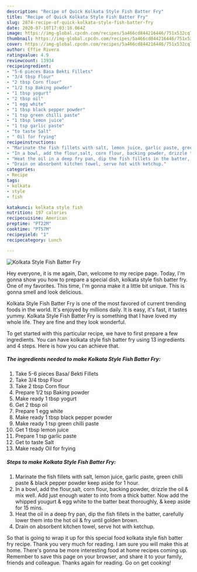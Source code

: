 ```yaml
---
description: "Recipe of Quick Kolkata Style Fish Batter Fry"
title: "Recipe of Quick Kolkata Style Fish Batter Fry"
slug: 2874-recipe-of-quick-kolkata-style-fish-batter-fry
date: 2020-07-10T17:03:18.064Z
image: https://img-global.cpcdn.com/recipes/5a466cd844216446/751x532cq70/kolkata-style-fish-batter-fry-recipe-main-photo.jpg
thumbnail: https://img-global.cpcdn.com/recipes/5a466cd844216446/751x532cq70/kolkata-style-fish-batter-fry-recipe-main-photo.jpg
cover: https://img-global.cpcdn.com/recipes/5a466cd844216446/751x532cq70/kolkata-style-fish-batter-fry-recipe-main-photo.jpg
author: Effie Rivera
ratingvalue: 4.9
reviewcount: 13934
recipeingredient:
- "5-6 pieces Basa Bekti Fillets"
- "3/4 tbsp Flour"
- "2 tbsp Corn flour"
- "1/2 tsp Baking powder"
- "1 tbsp yogurt"
- "2 tbsp oil"
- "1 egg white"
- "1 tbsp black pepper powder"
- "1 tsp green chilli paste"
- "1 tbsp lemon juice"
- "1 tsp garlic paste"
- "to taste Salt"
- " Oil for frying"
recipeinstructions:
- "Marinate the fish fillets with salt, lemon juice, garlic paste, green chilli paste &amp; black pepper powder keep aside for 1 hour."
- "In a bowl, add the flour,salt, corn flour, backing powder, drizzle the oil &amp; mix well. Add just enough water to into from a thick batter. Now add the whipped yougurt &amp; egg white to the batter beat thoroughly, &amp; keep aside for 15 mins."
- "Heat the oil in a deep fry pan, dip the fish fillets in the batter, carefully lower them into the hot oil &amp; fry until golden brown."
- "Drain on absorbent kitchen towel, serve hot with ketchup."
categories:
- Recipe
tags:
- kolkata
- style
- fish

katakunci: kolkata style fish 
nutrition: 197 calories
recipecuisine: American
preptime: "PT22M"
cooktime: "PT57M"
recipeyield: "1"
recipecategory: Lunch

---
```



![Kolkata Style Fish Batter Fry](https://img-global.cpcdn.com/recipes/5a466cd844216446/751x532cq70/kolkata-style-fish-batter-fry-recipe-main-photo.jpg)

Hey everyone, it is me again, Dan, welcome to my recipe page. Today, I'm gonna show you how to prepare a special dish, kolkata style fish batter fry. One of my favorites. This time, I'm gonna make it a little bit unique. This is gonna smell and look delicious.

Kolkata Style Fish Batter Fry is one of the most favored of current trending foods in the world. It's enjoyed by millions daily. It is easy, it's fast, it tastes yummy. Kolkata Style Fish Batter Fry is something that I have loved my whole life. They are fine and they look wonderful.




To get started with this particular recipe, we have to first prepare a few ingredients. You can have kolkata style fish batter fry using 13 ingredients and 4 steps. Here is how you can achieve that.

<!--inarticleads1-->

##### The ingredients needed to make Kolkata Style Fish Batter Fry:

1. Take 5-6 pieces Basa/ Bekti Fillets
1. Take 3/4 tbsp Flour
1. Take 2 tbsp Corn flour
1. Prepare 1/2 tsp Baking powder
1. Make ready 1 tbsp yogurt
1. Get 2 tbsp oil
1. Prepare 1 egg white
1. Make ready 1 tbsp black pepper powder
1. Make ready 1 tsp green chilli paste
1. Get 1 tbsp lemon juice
1. Prepare 1 tsp garlic paste
1. Get to taste Salt
1. Make ready  Oil for frying




<!--inarticleads2-->

##### Steps to make Kolkata Style Fish Batter Fry:

1. Marinate the fish fillets with salt, lemon juice, garlic paste, green chilli paste &amp; black pepper powder keep aside for 1 hour.
1. In a bowl, add the flour,salt, corn flour, backing powder, drizzle the oil &amp; mix well. Add just enough water to into from a thick batter. Now add the whipped yougurt &amp; egg white to the batter beat thoroughly, &amp; keep aside for 15 mins.
1. Heat the oil in a deep fry pan, dip the fish fillets in the batter, carefully lower them into the hot oil &amp; fry until golden brown.
1. Drain on absorbent kitchen towel, serve hot with ketchup.




So that is going to wrap it up for this special food kolkata style fish batter fry recipe. Thank you very much for reading. I am sure you will make this at home. There's gonna be more interesting food at home recipes coming up. Remember to save this page on your browser, and share it to your family, friends and colleague. Thanks again for reading. Go on get cooking!
